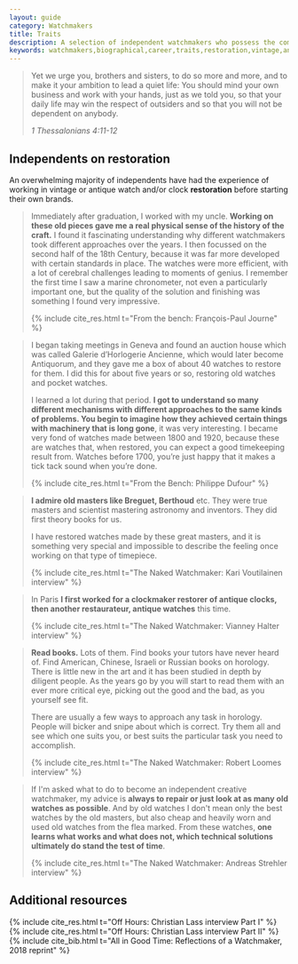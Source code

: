 ```yaml
---
layout: guide
category: Watchmakers
title: Traits
description: A selection of independent watchmakers who possess the common biographical trait of experience in watch and/or clock restoration.
keywords: watchmakers,biographical,career,traits,restoration,vintage,antique,experience
---
```


> Yet we urge you, brothers and sisters, to do so more and more, and to make it your ambition to lead a quiet life: You should mind your own business and work with your hands, just as we told you, so that your daily life may win the respect of outsiders and so that you will not be dependent on anybody.
>
> <cite>1 Thessalonians 4:11-12</cite>

## Independents on restoration
An overwhelming majority of independents have had the experience of working in vintage or antique watch and/or clock **restoration** before starting their own brands.

> Immediately after graduation, I worked with my uncle. **Working on these old pieces gave me a real physical sense of the history of the craft.** I found it fascinating understanding why different watchmakers took different approaches over the years. I then focussed on the second half of the 18th Century, because it was far more developed with certain standards in place. The watches were more efficient, with a lot of cerebral challenges leading to moments of genius. I remember the first time I saw a marine chronometer, not even a particularly important one, but the quality of the solution and finishing was something I found very impressive.
>
> {% include cite_res.html t="From the bench: François-Paul Journe" %}

> I began taking meetings in Geneva and found an auction house which was called Galerie d’Horlogerie Ancienne, which would later become Antiquorum, and they gave me a box of about 40 watches to restore for them. I did this for about five years or so, restoring old watches and pocket watches.
>
> I learned a lot during that period. **I got to understand so many different mechanisms with different approaches to the same kinds of problems. You begin to imagine how they achieved certain things with machinery that is long gone**, it was very interesting. I became very fond of watches made between 1800 and 1920, because these are watches that, when restored, you can expect a good timekeeping result from. Watches before 1700, you’re just happy that it makes a tick tack sound when you’re done.
>
> {% include cite_res.html t="From the Bench: Philippe Dufour" %}

> **I admire old masters like Breguet, Berthoud** etc. They were true masters and scientist mastering astronomy and inventors. They did first theory books for us.
>
> I have restored watches made by these great masters, and it is something very special and impossible to describe the feeling once working on that type of timepiece.
>
> {% include cite_res.html t="The Naked Watchmaker: Kari Voutilainen interview" %}

> In Paris **I first worked for a clockmaker restorer of antique clocks, then another restaurateur, antique watches** this time.
>
> {% include cite_res.html t="The Naked Watchmaker: Vianney Halter interview" %}

> **Read books.** Lots of them. Find books your tutors have never heard of. Find American, Chinese, Israeli or Russian books on horology. There is little new in the art and it has been studied in depth by diligent people. As the years go by you will start to read them with an ever more critical eye, picking out the good and the bad, as you yourself see fit.
>
> There are usually a few ways to approach any task in horology. People will bicker and snipe about which is correct. Try them all and see which one suits you, or best suits the particular task you need to accomplish.
>
> {% include cite_res.html t="The Naked Watchmaker: Robert Loomes interview" %}

> If I'm asked what to do to become an independent creative watchmaker, my advice is **always to repair or just look at as many old watches as possible**. And by old watches I don't mean only the best watches by the old masters, but also cheap and heavily worn and used old watches from the flea marked. From these watches, **one learns what works and what does not, which technical solutions ultimately do stand the test of time**.
>
> {% include cite_res.html t="The Naked Watchmaker: Andreas Strehler interview" %}

## Additional resources
{% include cite_res.html t="Off Hours: Christian Lass interview Part I" %}
{% include cite_res.html t="Off Hours: Christian Lass interview Part II" %}
{% include cite_bib.html t="All in Good Time: Reflections of a Watchmaker, 2018 reprint" %}
